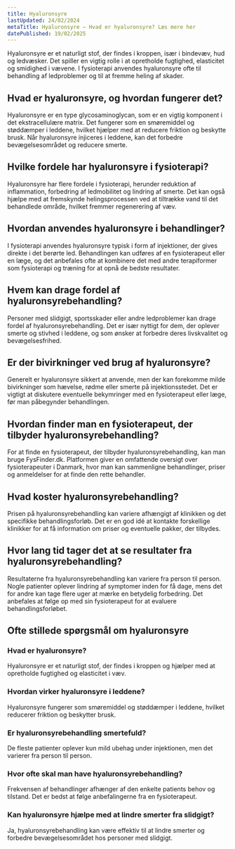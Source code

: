 ```yaml
---
title: Hyaluronsyre
lastUpdated: 24/02/2024
metaTitle: Hyaluronsyre – Hvad er hyaluronsyre? Læs mere her
datePublished: 19/02/2025
---
```


Hyaluronsyre er et naturligt stof, der findes i kroppen, især i bindevæv, hud og ledvæsker. Det spiller en vigtig rolle i at opretholde fugtighed, elasticitet og smidighed i vævene. I fysioterapi anvendes hyaluronsyre ofte til behandling af ledproblemer og til at fremme heling af skader.

## Hvad er hyaluronsyre, og hvordan fungerer det?

Hyaluronsyre er en type glycosaminoglycan, som er en vigtig komponent i det ekstracellulære matrix. Det fungerer som en smøremiddel og støddæmper i leddene, hvilket hjælper med at reducere friktion og beskytte brusk. Når hyaluronsyre injiceres i leddene, kan det forbedre bevægelsesområdet og reducere smerte.

## Hvilke fordele har hyaluronsyre i fysioterapi?

Hyaluronsyre har flere fordele i fysioterapi, herunder reduktion af inflammation, forbedring af ledmobilitet og lindring af smerte. Det kan også hjælpe med at fremskynde helingsprocessen ved at tiltrække vand til det behandlede område, hvilket fremmer regenerering af væv.

## Hvordan anvendes hyaluronsyre i behandlinger?

I fysioterapi anvendes hyaluronsyre typisk i form af injektioner, der gives direkte i det berørte led. Behandlingen kan udføres af en fysioterapeut eller en læge, og det anbefales ofte at kombinere det med andre terapiformer som fysioterapi og træning for at opnå de bedste resultater.

## Hvem kan drage fordel af hyaluronsyrebehandling?

Personer med slidgigt, sportsskader eller andre ledproblemer kan drage fordel af hyaluronsyrebehandling. Det er især nyttigt for dem, der oplever smerte og stivhed i leddene, og som ønsker at forbedre deres livskvalitet og bevægelsesfrihed.

## Er der bivirkninger ved brug af hyaluronsyre?

Generelt er hyaluronsyre sikkert at anvende, men der kan forekomme milde bivirkninger som hævelse, rødme eller smerte på injektionsstedet. Det er vigtigt at diskutere eventuelle bekymringer med en fysioterapeut eller læge, før man påbegynder behandlingen.

## Hvordan finder man en fysioterapeut, der tilbyder hyaluronsyrebehandling?

For at finde en fysioterapeut, der tilbyder hyaluronsyrebehandling, kan man bruge FysFinder.dk. Platformen giver en omfattende oversigt over fysioterapeuter i Danmark, hvor man kan sammenligne behandlinger, priser og anmeldelser for at finde den rette behandler.

## Hvad koster hyaluronsyrebehandling?

Prisen på hyaluronsyrebehandling kan variere afhængigt af klinikken og det specifikke behandlingsforløb. Det er en god idé at kontakte forskellige klinikker for at få information om priser og eventuelle pakker, der tilbydes.

## Hvor lang tid tager det at se resultater fra hyaluronsyrebehandling?

Resultaterne fra hyaluronsyrebehandling kan variere fra person til person. Nogle patienter oplever lindring af symptomer inden for få dage, mens det for andre kan tage flere uger at mærke en betydelig forbedring. Det anbefales at følge op med sin fysioterapeut for at evaluere behandlingsforløbet.

## Ofte stillede spørgsmål om hyaluronsyre

### Hvad er hyaluronsyre?

Hyaluronsyre er et naturligt stof, der findes i kroppen og hjælper med at opretholde fugtighed og elasticitet i væv.

### Hvordan virker hyaluronsyre i leddene?

Hyaluronsyre fungerer som smøremiddel og støddæmper i leddene, hvilket reducerer friktion og beskytter brusk.

### Er hyaluronsyrebehandling smertefuld?

De fleste patienter oplever kun mild ubehag under injektionen, men det varierer fra person til person.

### Hvor ofte skal man have hyaluronsyrebehandling?

Frekvensen af behandlinger afhænger af den enkelte patients behov og tilstand. Det er bedst at følge anbefalingerne fra en fysioterapeut.

### Kan hyaluronsyre hjælpe med at lindre smerter fra slidgigt?

Ja, hyaluronsyrebehandling kan være effektiv til at lindre smerter og forbedre bevægelsesområdet hos personer med slidgigt.
